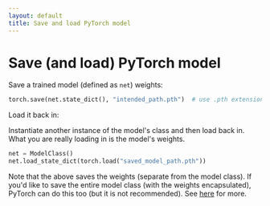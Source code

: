 ```yaml
---
layout: default
title: Save and load PyTorch model 
---
```


# Save (and load) PyTorch model 

Save a trained model (defined as `net`) weights:  

```python
torch.save(net.state_dict(), "intended_path.pth")  # use .pth extension 
```

Load it back in: 

Instantiate another instance of the model's class and then load back in. What you are really loading in is the model's weights. 

```python
net = ModelClass()
net.load_state_dict(torch.load("saved_model_path.pth"))
```

Note that the above saves the weights (separate from the model class). If you'd like to save the entire model class (with the weights encapsulated), PyTorch can do this too (but it is not recommended). See [here](https://pytorch.org/tutorials/recipes/recipes/saving_and_loading_models_for_inference.html#:~:text=A%20common%20PyTorch%20convention%20is,pth%20file%20extension) for more. 
